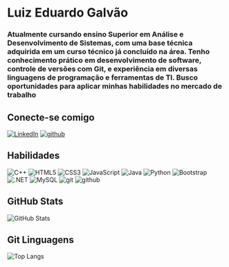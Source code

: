 # Luiz Eduardo Galvão
### Atualmente cursando ensino Superior em Análise e Desenvolvimento de Sistemas, com uma base técnica adquirida em um curso técnico já concluído na área. Tenho conhecimento prático em desenvolvimento de software, controle de versões com Git, e experiência em diversas linguagens de programação e ferramentas de TI. Busco oportunidades para aplicar minhas habilidades no mercado de trabalho  

## Conecte-se comigo
[![LinkedIn](https://img.shields.io/badge/LinkedIn-000?style=for-the-badge&logo=linkedin&logoColor=0E76A8)](https://www.linkedin.com/in/luizeduardogalvao/)
[![github](https://img.shields.io/badge/github-000?style=for-the-badge&logo=github)](https://github.com/LuizEduardoGalvao)


## Habilidades
![C++](https://img.shields.io/badge/C%2B%2B-black?style=for-the-badge&logo=c%2B%2B&logoColor=fff)
![HTML5](https://img.shields.io/badge/HTML5-000?style=for-the-badge&logo=html5)
![CSS3](https://img.shields.io/badge/CSS3-000?style=for-the-badge&logo=css3&logoColor=264CE4)
![JavaScript](https://img.shields.io/badge/JavaScript-000?style=for-the-badge&logo=javascript)
![Java](https://img.shields.io/badge/Java-000?style=for-the-badge&logo=java)
![Python](https://img.shields.io/badge/Python-000?style=for-the-badge&logo=python)
![Bootstrap](https://img.shields.io/badge/-boostrap-black?style=for-the-badge&logo=bootstrap&labelColor=0D1117)
![.NET](https://img.shields.io/badge/.NET-black?style=for-the-badge&logo=.net&logoColor=white)
![MySQL](https://img.shields.io/badge/MySQL-00000F?style=for-the-badge&logo=mysql&logoColor=white)
![git](https://img.shields.io/badge/git-000?style=for-the-badge&logo=git)
![github](https://img.shields.io/badge/github-000?style=for-the-badge&logo=github)


## GitHub Stats
![GitHub Stats](https://github-readme-stats.vercel.app/api?username=LuizEduardoGalvao&theme=transparent&bg_color=000&border_color=30A3DC&show_icons=true&icon_color=30A3DC&title_color=E94D5F&text_color=FFF)

## Git Linguagens
![Top Langs](https://github-readme-stats-git-masterrstaa-rickstaa.vercel.app/api/top-langs/?username=LuizEduardoGalvao&bg_color=000&border_color=30A3DC&title_color=E94D5F&text_color=FFF)




